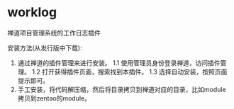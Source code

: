 # worklog
 禅道项目管理系统的工作日志插件

安装方法(从发行版中下载):
1. 通过禅道的插件管理来进行安装。
    1.1 使用管理员身份登录禅道，访问插件管理。
    1.2 打开获得插件页面，搜索找到本插件。
    1.3 选择自动安装，按照页面提示即可。
2. 手工安装，将代码解压缩，然后将目录拷贝到禅道对应的目录，比如module拷贝到zentao的module。
